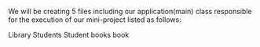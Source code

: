 We will be creating 5 files including our application(main) class responsible for the execution of our mini-project listed as follows: 

Library
Students 
Student 
books 
book
